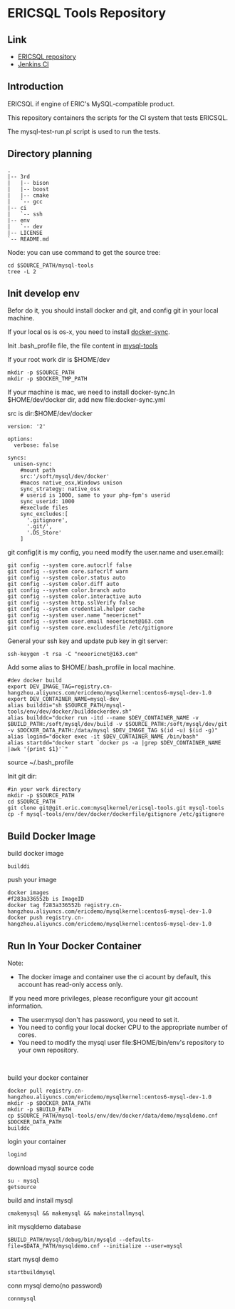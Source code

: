# ERICSQL Tools Repository

## Link

* [ERICSQL repository](http://git.eric.com/mysqlkernel/ericsql)
* [Jenkins CI]()

## Introduction

ERICSQL if engine of ERIC's MySQL-compatible product.

This repository containers the scripts for the CI system that tests ERICSQL.

The mysql-test-run.pl script is used to run the tests.



## Directory planning

```
.
|-- 3rd
|   |-- bison
|   |-- boost
|   |-- cmake
|   `-- gcc
|-- ci
|   `-- ssh
|-- env
|   `-- dev
|-- LICENSE
`-- README.md

```

Node: you can use command to get the source tree:

```
cd $SOURCE_PATH/mysql-tools
tree -L 2
```



## Init develop env

Befor do it, you should install docker and git, and config git in your local machine.

If your local os is os-x, you need to install [docker-sync](https://docker-sync.readthedocs.io/en/latest/getting-started/installation.html#installation-osx).

Init .bash_profile file, the file content in [mysql-tools](http://git.eric.com/mysqlkernel/ericsql-tools/blob/master/env/dev/docker/dockerfile/bash_profile)

If your root work dir is $HOME/dev

```
mkdir -p $SOURCE_PATH
mkdir -p $DOCKER_TMP_PATH
```

If your machine is mac, we need to install docker-sync.In $HOME/dev/docker dir, add new file:docker-sync.yml

src is dir:$HOME/dev/docker

```
version: '2'

options:
  verbose: false
  
syncs:
  unison-sync:
    #mount path
    src:'/soft/mysql/dev/docker'
    #macos native_osx,Windows unison
    sync_strategy: native_osx
    # userid is 1000, same to your php-fpm's userid
    sync_userid: 1000
    #execlude files
    sync_excludes:[
      '.gitignore',
      '.git/',
      '.DS_Store'
    ]
```

git config(it is my config, you need modify the user.name and user.email):

```
git config --system core.autocrlf false
git config --system core.safecrlf warn
git config --system color.status auto
git config --system color.diff auto
git config --system color.branch auto
git config --system color.interactive auto
git config --system http.sslVerify false
git config --system credential.helper cache
git config --system user.name "neoericnet"
git config --system user.email neoericnet@163.com
git config --system core.excludesfile /etc/gitignore
```

General your ssh key and update pub key in git server:

```
ssh-keygen -t rsa -C "neoericnet@163.com"
```



Add some alias to $HOME/.bash_profile in local machine.

```
#dev docker build
export DEV_IMAGE_TAG=registry.cn-hangzhou.aliyuncs.com/ericdemo/mysqlkernel:centos6-mysql-dev-1.0
export DEV_CONTAINER_NAME=mysql-dev
alias builddi="sh $SOURCE_PATH/mysql-tools/env/dev/docker/builddockerdev.sh"
alias builddc="docker run -itd --name $DEV_CONTAINER_NAME -v $BUILD_PATH:/soft/mysql/dev/build -v $SOURCE_PATH:/soft/mysql/dev/git -v $DOCKER_DATA_PATH:/data/mysql $DEV_IMAGE_TAG $(id -u) $(id -g)"
alias logind="docker exec -it $DEV_CONTAINER_NAME /bin/bash"
alias startdd="docker start `docker ps -a |grep $DEV_CONTAINER_NAME |awk '{print $1}'`"
```

source ~/.bash_profile



Init git dir:

```
#in your work directory
mkdir -p $SOURCE_PATH
cd $SOURCE_PATH
git clone git@git.eric.com:mysqlkernel/ericsql-tools.git mysql-tools
cp -f mysql-tools/env/dev/docker/dockerfile/gitignore /etc/gitignore

```



## Build Docker Image

build docker image

```
builddi
```

push your image

```
docker images
#f283a336552b is ImageID
docker tag f283a336552b registry.cn-hangzhou.aliyuncs.com/ericdemo/mysqlkernel:centos6-mysql-dev-1.0
docker push registry.cn-hangzhou.aliyuncs.com/ericdemo/mysqlkernel:centos6-mysql-dev-1.0

```



## Run In Your Docker Container

Note: 

- The docker image and container use the ci acount by default, this account has read-only access only.

​		   If you need more privileges, please reconfigure your git account information.

- The user:mysql don't has  password, you need to set it.
- You need to config your local docker CPU to the appropriate number of cores.
- You need to modify the mysql user file:$HOME/bin/env's repository to your own repository.

​     

build your docker container

```
docker pull registry.cn-hangzhou.aliyuncs.com/ericdemo/mysqlkernel:centos6-mysql-dev-1.0
mkdir -p $DOCKER_DATA_PATH
mkdir -p $BUILD_PATH
cp $SOURCE_PATH/mysql-tools/env/dev/docker/data/demo/mysqldemo.cnf $DOCKER_DATA_PATH
builddc
```

login your container

```
logind
```

download mysql source code

```
su - mysql
getsource
```

build and install mysql

```
cmakemysql && makemysql && makeinstallmysql
```



init mysqldemo database

```
$BUILD_PATH/mysql/debug/bin/mysqld --defaults-file=$DATA_PATH/mysqldemo.cnf --initialize --user=mysql
```

start mysql demo

```
startbuildmysql
```

conn mysql demo(no password)

```
connmysql
```


